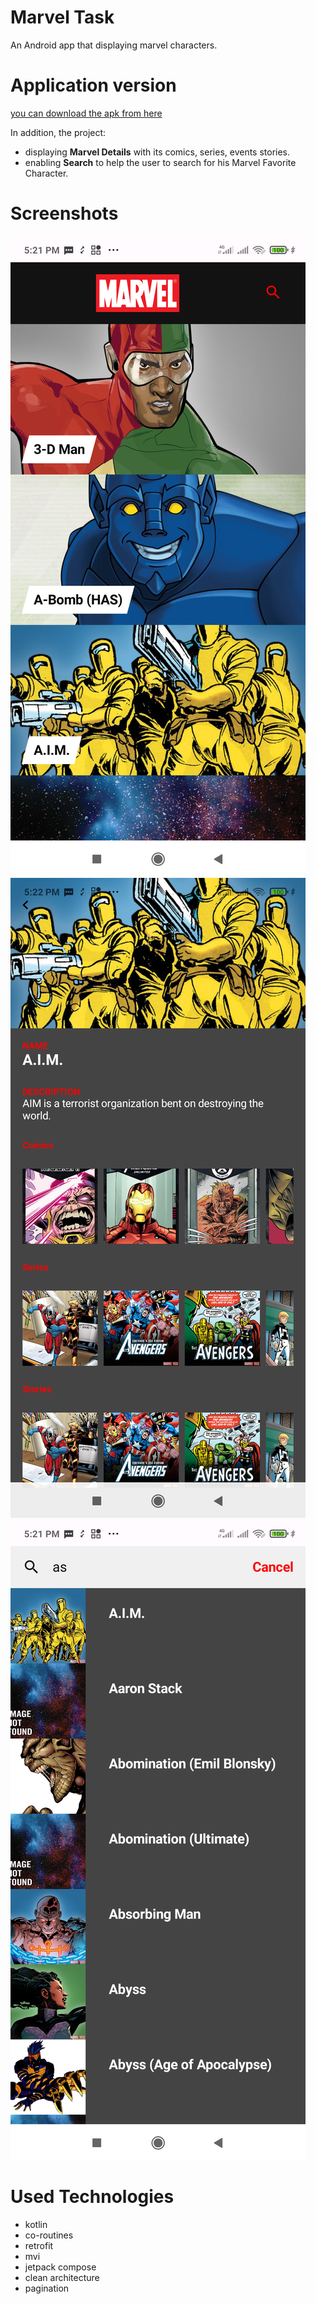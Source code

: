 
# Marvel Task

An Android app that displaying marvel characters.

# Application version
[you can download the apk from here](https://i.diawi.com/saMTtY)

In addition, the project:
* displaying **Marvel Details** with its comics, series, events stories.
* enabling **Search** to help the user to search for his Marvel Favorite Character.

# Screenshots
![image](screens/home.png)
![image](screens/details.png)
![image](screens/search.png)





# Used Technologies
* kotlin
* co-routines
* retrofit
* mvi
* jetpack compose 
* clean architecture
* pagination